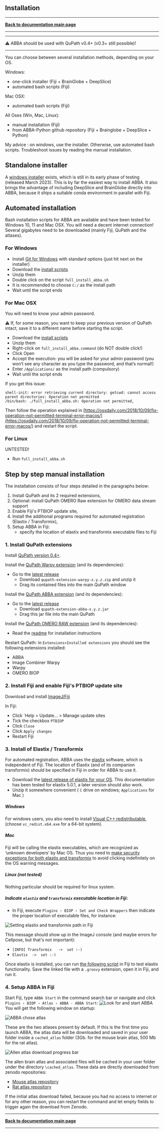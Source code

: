 ## Installation

-----
[**Back to documentation main page**](index.md)

-----


---

:warning: ABBA should be used with QuPath v0.4+ (v0.3+ still possible)!

---

You can choose between several installation methods, depending on your OS.

Windows:
- one-click installer (Fiji + BrainGlobe + DeepSlice)
- automated bash scripts (Fiji) 

Mac OSX:
- automated bash scripts (Fiji)

All Oses (Win, Mac, Linux):
- manual installation (Fiji)
- from ABBA-Python github repository (Fiji + Brainglobe + DeepSlice + Python)

My advice : on windows, use the installer. Otherwise, use automated bash scripts. Troubleshoot issues by reading the manual installation.
## Standalone installer

A [windows installer](https://github.com/NicoKiaru/ABBA-Python/releases/tag/v0.5.1-win) exists, which is still in its early phase of testing (released March 2023). This is by far the easiest way to install ABBA. It also brings the advantage of including DeepSlice and BrainGlobe directly into ABBA, because it ships a suitable conda environment in parallel with Fiji. 

## Automated installation

Bash installation scripts for ABBA are available and have been tested for Windows 10, 11 and Mac OSX.
You will need a decent internet connection! Several gigabytes need to be downloaded (mainly Fiji, QuPath and the atlases).

### For Windows

* Install [Git for Windows](https://gitforwindows.org/) with standard options (just hit next on the installer)
* Download the [install scripts](https://github.com/BIOP/biop-bash-scripts/archive/refs/heads/main.zip)
* Unzip them
* Double click on the script `full_install_abba.sh`
* It is recommended to choose `C:/` as the install path
* Wait until the script ends

### For Mac OSX

You will need to know your admin password.

:warning: If, for some reason, you want to keep your previous version of QuPath intact, save it to a different name before starting the script.

* Download the [install scripts](https://github.com/BIOP/biop-bash-scripts/archive/refs/heads/main.zip)
* Unzip them
* Right-click on `full_install_abba.command` (do NOT double click!)
* Click Open
* Accept the execution: you will be asked for your admin password (you won’t see any character as you type the password, and that’s normal!)
* Enter `/Applications/` as the install path (compulsory)
* Wait until the script ends

If you get this issue:

```
shell-init: error retrieving current directory: getcwd: cannot access parent directories: Operation not permitted
/bin/bash: ./full_install_abba.sh: Operation not permitted,
```

Then follow the operation explained in [https://osxdaily.com/2018/10/09/fix-operation-not-permitted-terminal-error-macos/](https://osxdaily.com/2018/10/09/fix-operation-not-permitted-terminal-error-macos/) and restart the script.

### For Linux

UNTESTED!
* Run `full_install_abba.sh`

## Step by step manual installation
The installation consists of four steps detailed in the paragraphs below:

1. Install QuPath and its 2 required extensions,
2. Optional: install QuPath OMERO Raw extension for OMERO data stream support
2. Enable Fiji's PTBIOP update site,
3. Install the additional programs required for automated registration (Elastix / Transformix),
4. Setup ABBA in Fiji:
   * specify the location of elastix and transformix executable files to Fiji

### 1.  Install QuPath extensions

Install [QuPath version 0.4+](https://qupath.github.io/).

Install the [QuPath Warpy extension](https://github.com/BIOP/qupath-extension-warpy) (and its dependencies):
* Go to the [latest release](https://github.com/BIOP/qupath-extension-warpy/releases)
  * Download `qupath-extension-warpy-x.y.z.zip` and unzip it
  * Drag its contained files into the main QuPath window

Install the [QuPath ABBA extension](https://github.com/BIOP/qupath-extension-abba) (and its dependencies):
* Go to the [latest release](https://github.com/BIOP/qupath-extension-abba/releases)
    * Download `qupath-extension-abba-x.y.z.jar`
    * Drag this jar file into the main QuPath 

Install the [QuPath OMERO RAW extension](https://github.com/BIOP/qupath-extension-biop-omero) (and its dependencies):
* Read the [readme](https://github.com/BIOP/qupath-extension-biop-omero/blob/omero-raw/README.md) for installation instructions


Restart QuPath: in `Extensions>Installed extensions` you should see the following extensions installed:
  * ABBA
  * Image Combiner Warpy
  * Warpy
  * OMERO BIOP

### 2. Install Fiji and enable Fiji's PTBIOP update site

Download and install [ImageJ/Fiji](https://fiji.sc/)

In Fiji:
* Click `Help > Update... > Manage update sites
* Tick the checkbox `PTBIOP` 
* Click `Close`
* Click `Apply changes`
* Restart Fiji

### 3. Install of Elastix / Transformix

For automated registration, ABBA uses the [elastix](https://github.com/SuperElastix/elastix) software, which is independent of Fiji. The location of Elastix (and of its companion transformix) should be specified in Fiji in order for ABBA to use it. 

* Download the [latest release of elastix for your OS](https://github.com/SuperElastix/elastix/releases/tag/5.0.1). This documentation has been tested for elastix 5.0.1, a later version should also work.
* Unzip it somewhere convenient ( `C` drive on windows; `Applications` for Mac )

##### Windows

For windows users, you also need to install [Visual C++ redistributable](https://support.microsoft.com/en-us/topic/the-latest-supported-visual-c-downloads-2647da03-1eea-4433-9aff-95f26a218cc0), (choose `vc_redist.x64.exe` for a 64-bit system).

##### Mac

Fiji will be calling the elastix executables, which are recognized as ‘unknown developers’ by Mac OS. Thus you need to [make security exceptions for both elastix and transformix](https://support.apple.com/en-hk/guide/mac-help/mh40616/mac) to avoid clicking indefinitely on the OS warning messages.

##### Linux (not tested)
Nothing particular should be required for linux system.

##### Indicate `elastix` and `transformix` executable location in Fiji:

* In Fiji, execute `Plugins › BIOP › Set and Check Wrappers` then indicate the proper location of executable files, for instance:

![Setting elastix and transformix path in Fiji](./assets/img/fiji_elastix_transformix_path.png)
  
This message should show up in the ImageJ console (and maybe errors for Cellpose, but that's not important): 
* `[INFO] Transformix	->	set :-)`
* `Elastix	->	set :-)`

Once elastix is installed, you can run [the following script](https://gist.githubusercontent.com/NicoKiaru/b91f9f3f0069b765a49b5d4629a8b1c7/raw/571954a443d1e1f0597022f6c19f042aefbc0f5a/TestRegister.groovy) in Fiji to test elastix functionality. Save the linked file with a `.groovy` extension, open it in Fiji, and run it.

### 4. Setup ABBA in Fiji

Start Fiji, type `ABBA Start` in the command search bar or navigate and click ` Plugins › BIOP › Atlas › ABBA - ABBA Start`:
![Look for and start ABBA](./assets/img/fiji_launch_abba_start.png)
You will get the following window on startup:

![ABBA chose atlas](./assets/img/fiji_open_atlas.png)

These are the two atlases present by default. If this is the first time you launch ABBA, the atlas data will be downloaded and saved in your user folder inside a `cached_atlas` folder (3Gb. for the mouse brain atlas, 500 Mb for the rat atlas).

![Allen atlas download progress bar](./assets/img/fiji_atlas_download_progress_bar.png)

The allen brain atlas and associated files will be cached in your user folder under the directory `\cached_atlas`. These data are directly  downloaded from zenodo repositories:
- [Mouse atlas repository](https://zenodo.org/record/4486659#.YnfL81RBziE)
- [Rat atlas repository](https://zenodo.org/record/5644162#.YZrUnroo8uU)

If the initial atlas download failed, because you had no access to internet or for any other reason, you can restart the command and let empty fields to trigger again the download from Zenodo.

-----
[**Back to documentation main page**](index.md)

-----

